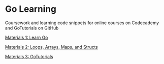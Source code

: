 # Go Learning
Coursework and learning code snippets for online courses on Codecademy and GoTutorials on GitHub

[Materials 1: Learn Go](https://www.codecademy.com/learn/learn-go)

[Materials 2: Loops, Arrays, Maps, and Structs](https://www.codecademy.com/learn/learn-go-loops-arrays-maps-and-structs)

[Materials 3: GoTutorials](https://github.com/wovert/GoTutorials)
